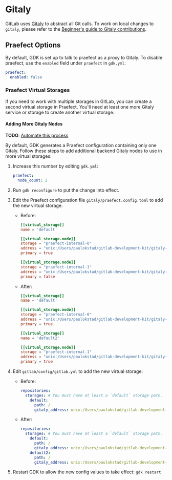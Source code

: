 # Gitaly

GitLab uses [Gitaly](https://gitlab.com/gitlab-org/gitaly) to abstract all Git calls. To work on local changes to `gitaly`, please refer to the [Beginner's guide to Gitaly contributions](https://gitlab.com/gitlab-org/gitaly/blob/master/doc/beginners_guide.md).

## Praefect Options

By default, GDK is set up to talk to praefect as a proxy to Gitaly. To disable praefect, use the `enabled` field under `praefect` in `gdk.yml`:

```yml
praefect:
  enabled: false
```

### Praefect Virtual Storages

If you need to work with multiple storages in GitLab, you can create a second
virtual storage in Praefect. You'll need at least one more Gitaly service or
storage to create another virtual storage.

#### Adding More Gitaly Nodes

**TODO**: [Automate this process](https://gitlab.com/gitlab-org/gitlab-development-kit/-/issues/827)

By default, GDK generates a Praefect configuration containing only one Gitaly.
Follow these steps to add additional backend Gitaly nodes to use in more virtual
storages:

1. Increase this number by editing `gdk.yml`:

   ```yaml
   praefect:
     node_count: 2
   ```

1. Run `gdk reconfigure` to put the change into effect.
1. Edit the Praefect configuration file `gitaly/praefect.config.toml` to add the
   new virtual storage.
   - Before:

     ```toml
     [[virtual_storage]]
     name = 'default'

     [[virtual_storage.node]]
     storage = "praefect-internal-0"
     address = "unix:/Users/paulokstad/gitlab-development-kit/gitaly-praefect-0.socket"
     primary = true

     [[virtual_storage.node]]
     storage = "praefect-internal-1"
     address = "unix:/Users/paulokstad/gitlab-development-kit/gitaly-praefect-1.socket"
     primary = false
     ```

   - After:

     ```toml
     [[virtual_storage]]
     name = 'default'

     [[virtual_storage.node]]
     storage = "praefect-internal-0"
     address = "unix:/Users/paulokstad/gitlab-development-kit/gitaly-praefect-0.socket"
     primary = true

     [[virtual_storage]]
     name = 'default2'

     [[virtual_storage.node]]
     storage = "praefect-internal-1"
     address = "unix:/Users/paulokstad/gitlab-development-kit/gitaly-praefect-1.socket"
     primary = true
     ```

1. Edit `gitlab/config/gitlab.yml` to add the new virtual storage:
   - Before:

     ```yaml
     repositories:
       storages: # You must have at least a `default` storage path.
         default:
           path: /
           gitaly_address: unix:/Users/paulokstad/gitlab-development-kit/praefect.socket
     ```

   - After:

     ```yaml
     repositories:
       storages: # You must have at least a `default` storage path.
         default:
           path: /
           gitaly_address: unix:/Users/paulokstad/gitlab-development-kit/praefect.socket
         default2:
           path: /
           gitaly_address: unix:/Users/paulokstad/gitlab-development-kit/praefect.socket
     ```

1. Restart GDK to allow the new config values to take effect: `gdk restart`
